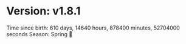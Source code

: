 # Version: v1.8.1
Time since birth: 610 days, 14640 hours, 878400 minutes, 52704000 seconds
Season: Spring 🌸
